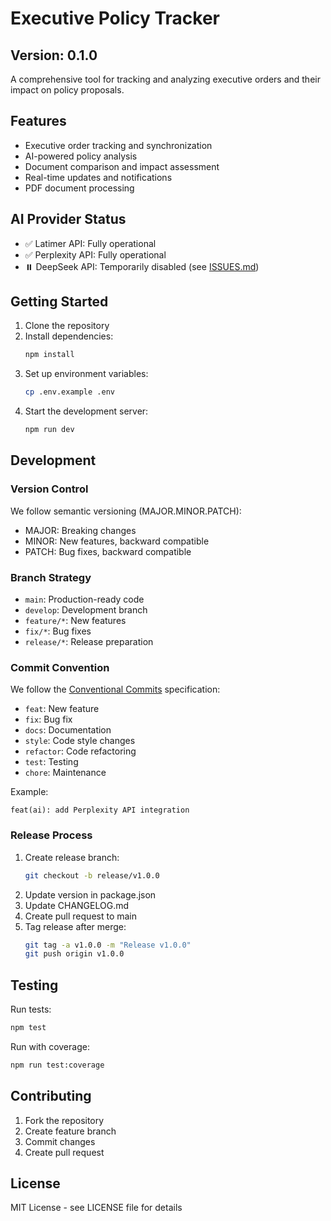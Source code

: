 # Executive Policy Tracker

## Version: 0.1.0

A comprehensive tool for tracking and analyzing executive orders and their impact on policy proposals.

## Features

- Executive order tracking and synchronization
- AI-powered policy analysis
- Document comparison and impact assessment
- Real-time updates and notifications
- PDF document processing

## AI Provider Status

- ✅ Latimer API: Fully operational
- ✅ Perplexity API: Fully operational
- ⏸️ DeepSeek API: Temporarily disabled (see [ISSUES.md](./ISSUES.md))

## Getting Started

1. Clone the repository
2. Install dependencies:
   ```bash
   npm install
   ```
3. Set up environment variables:
   ```bash
   cp .env.example .env
   ```
4. Start the development server:
   ```bash
   npm run dev
   ```

## Development

### Version Control

We follow semantic versioning (MAJOR.MINOR.PATCH):
- MAJOR: Breaking changes
- MINOR: New features, backward compatible
- PATCH: Bug fixes, backward compatible

### Branch Strategy

- `main`: Production-ready code
- `develop`: Development branch
- `feature/*`: New features
- `fix/*`: Bug fixes
- `release/*`: Release preparation

### Commit Convention

We follow the [Conventional Commits](https://www.conventionalcommits.org/) specification:

- `feat`: New feature
- `fix`: Bug fix
- `docs`: Documentation
- `style`: Code style changes
- `refactor`: Code refactoring
- `test`: Testing
- `chore`: Maintenance

Example:
```
feat(ai): add Perplexity API integration
```

### Release Process

1. Create release branch:
   ```bash
   git checkout -b release/v1.0.0
   ```
2. Update version in package.json
3. Update CHANGELOG.md
4. Create pull request to main
5. Tag release after merge:
   ```bash
   git tag -a v1.0.0 -m "Release v1.0.0"
   git push origin v1.0.0
   ```

## Testing

Run tests:
```bash
npm test
```

Run with coverage:
```bash
npm run test:coverage
```

## Contributing

1. Fork the repository
2. Create feature branch
3. Commit changes
4. Create pull request

## License

MIT License - see LICENSE file for details